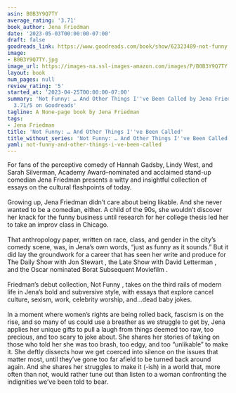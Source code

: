 ```yaml
---
asin: B0B3Y9Q7TY
average_rating: '3.71'
book_author: Jena Friedman
date: '2023-05-03T00:00:00-07:00'
draft: false
goodreads_link: https://www.goodreads.com/book/show/62323489-not-funny
image:
- B0B3Y9Q7TY.jpg
image_url: https://images-na.ssl-images-amazon.com/images/P/B0B3Y9Q7TY.01._SCLZZZZZZZ.jpg
layout: book
num_pages: null
review_rating: '5'
started_at: '2023-04-25T00:00:00-07:00'
summary: 'Not Funny: … And Other Things I''ve Been Called by Jena Friedman - rated
  3.71/5 on Goodreads'
tagline: A None-page book by Jena Friedman
tags:
- Jena Friedman
title: 'Not Funny: … And Other Things I''ve Been Called'
title_without_series: 'Not Funny: … And Other Things I''ve Been Called'
yaml: not-funny-and-other-things-i-ve-been-called
---
```


For fans of the perceptive comedy of Hannah Gadsby, Lindy West, and Sarah Silverman, Academy Award–nominated and acclaimed stand-up comedian Jena Friedman presents a witty and insightful collection of essays on the cultural flashpoints of today.<br /><br />Growing up, Jena Friedman didn’t care about being likable. And she never wanted to be a comedian, either. A child of the 90s, she wouldn’t discover her knack for the funny business until research for her college thesis led her to take an improv class in Chicago.<br /><br />That anthropology paper, written on race, class, and gender in the city’s comedy scene, was, in Jena’s own words, “just as funny as it sounds.” But it did lay the groundwork for a career that has seen her write and produce for The Daily Show with Jon Stewart , the Late Show with David Letterman , and the Oscar nominated Borat Subsequent Moviefilm .<br /><br />Friedman’s debut collection, Not Funny , takes on the third rails of modern life in Jena’s bold and subversive style, with essays that explore cancel culture, sexism, work, celebrity worship, and…dead baby jokes.<br /><br />In a moment where women’s rights are being rolled back, fascism is on the rise, and so many of us could use a breather as we struggle to get by, Jena applies her unique gifts to pull a laugh from things deemed too raw, too precious, and too scary to joke about. She shares her stories of taking on those who told her she was too brash, too edgy, and too “unlikable” to make it. She deftly dissects how we get coerced into silence on the issues that matter most, until they’ve gone too far afield to be turned back around again. And she shares her struggles to make it (-ish) in a world that, more often than not, would rather tune out than listen to a woman confronting the indignities we’ve been told to bear.